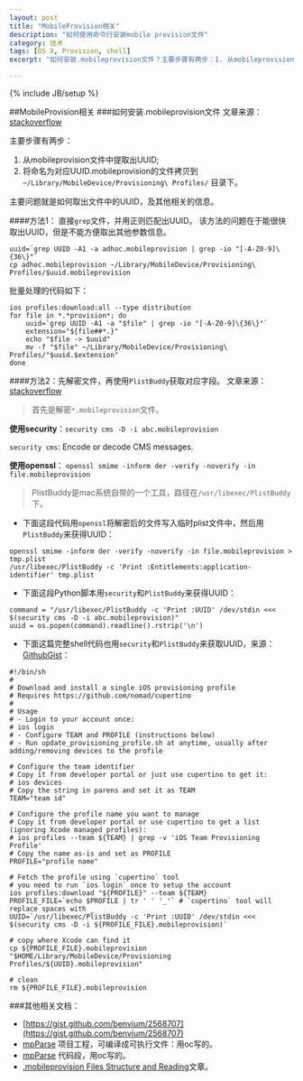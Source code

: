 ```yaml
---
layout: post
title: "MobileProvision相关"
description: "如何使用命令行安装mobile provision文件"
category: 技术
tags: [OS X, Provision, shell]
excerpt: "如何安装.mobileprovision文件？主要步骤有两步：1. 从mobileprovision文件中提取出UUID; 2. 将命名为对应UUID.mobileprovision的文件拷贝到以下目录。"

---
```

{% include JB/setup %}

##MobileProvision相关
###如何安装.mobileprovision文件
文章来源：[stackoverflow](http://stackoverflow.com/questions/10398456/can-an-xcode-mobileprovision-file-be-installed-from-the-command-line)

主要步骤有两步：

1. 从mobileprovision文件中提取出UUID;
2. 将命名为对应UUID.mobileprovision的文件拷贝到 `~/Library/MobileDevice/Provisioning\ Profiles/` 目录下。

主要问题就是如何取出文件中的UUID，及其他相关的信息。
 
####方法1： 直接`grep`文件，并用正则匹配出UUID。
该方法的问题在于能很快取出UUID，但是不能方便取出其他参数信息。

```
uuid=`grep UUID -A1 -a adhoc.mobileprovision | grep -io "[-A-Z0-9]\{36\}"`
cp adhoc.mobileprovision ~/Library/MobileDevice/Provisioning\ Profiles/$uuid.mobileprovision
```

批量处理的代码如下：

```
ios profiles:download:all --type distribution
for file in *.*provision*; do
    uuid=`grep UUID -A1 -a "$file" | grep -io "[-A-Z0-9]\{36\}"`
    extension="${file##*.}"
    echo "$file -> $uuid"
    mv -f "$file" ~/Library/MobileDevice/Provisioning\ Profiles/"$uuid.$extension"
done
```

####方法2：先解密文件，再使用`PlistBuddy`获取对应字段。
文章来源：[stackoverflow](http://stackoverflow.com/questions/6398364/parsing-mobileprovision-files-in-bash/10490095#10490095)

> 首先是解密`*.mobileprovision`文件。

**使用security**：`security cms -D -i abc.mobileprovision`

`security cms`: Encode or decode CMS messages.

**使用openssl**： `openssl smime -inform der -verify -noverify -in file.mobileprovision`

> PlistBuddy是mac系统自带的一个工具，路径在`/usr/libexec/PlistBuddy`下。

* 下面这段代码用`openssl`将解密后的文件写入临时plist文件中，然后用`PlistBuddy`来获得UUID：

```
openssl smime -inform der -verify -noverify -in file.mobileprovision > tmp.plist
/usr/libexec/PlistBuddy -c 'Print :Entitlements:application-identifier' tmp.plist
```

* 下面这段Python脚本用`security`和`PlistBuddy`来获得UUID：

```
command = "/usr/libexec/PlistBuddy -c 'Print :UUID' /dev/stdin <<< $(security cms -D -i abc.mobileprovision)"
uuid = os.popen(command).readline().rstrip('\n')
```

* 下面这篇完整shell代码也用`security`和`PlistBuddy`来获取UUID，来源：[GithubGist](https://gist.github.com/djromero/5dce571a1a40e8bd07f3#file-update_provisioning_profile-sh)：

```
#!/bin/sh
# 
# Download and install a single iOS provisioning profile
# Requires https://github.com/nomad/cupertino
#
# Usage
# - Login to your account once:
# ios login
# - Configure TEAM and PROFILE (instructions below)
# - Run update_provisioning_profile.sh at anytime, usually after adding/removing devices to the profile

# Configure the team identifier
# Copy it from developer portal or just use cupertino to get it:
# ios devices 
# Copy the string in parens and set it as TEAM
TEAM="team id"

# Configure the profile name you want to manage
# Copy it from developer portal or use cupertino to get a list (ignoring Xcode managed profiles):
# ios profiles --team ${TEAM} | grep -v 'iOS Team Provisioning Profile' 
# Copy the name as-is and set as PROFILE
PROFILE="profile name"

# Fetch the profile using `cupertino` tool
# you need to run `ios login` once to setup the account
ios profiles:download "${PROFILE}" --team ${TEAM}
PROFILE_FILE=`echo $PROFILE | tr ' ' '_'` # `cupertino` tool will replace spaces with _
UUID=`/usr/libexec/PlistBuddy -c 'Print :UUID' /dev/stdin <<< $(security cms -D -i ${PROFILE_FILE}.mobileprovision)`

# copy where Xcode can find it
cp ${PROFILE_FILE}.mobileprovision "$HOME/Library/MobileDevice/Provisioning Profiles/${UUID}.mobileprovision"

# clean
rm ${PROFILE_FILE}.mobileprovision
```

###其他相关文档：

* [https://gist.github.com/benvium/2568707](https://gist.github.com/benvium/2568707)
* [mpParse](https://github.com/dwelch2344/mpParse) 项目工程，可编译成可执行文件：用oc写的。
* [mpParse](https://gist.github.com/jessearmand/711794) 代码段，用oc写的。
* [.mobileprovision Files Structure and Reading](http://0xc010d.net/mobileprovision-files-structure-and-reading/)文章。